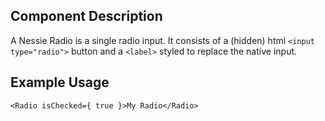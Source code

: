 ## Component Description

A Nessie Radio is a single radio input. It consists of a (hidden) html `<input type="radio">` button and a `<label>` styled to replace the native input.

## Example Usage

    <Radio isChecked={ true }>My Radio</Radio>
